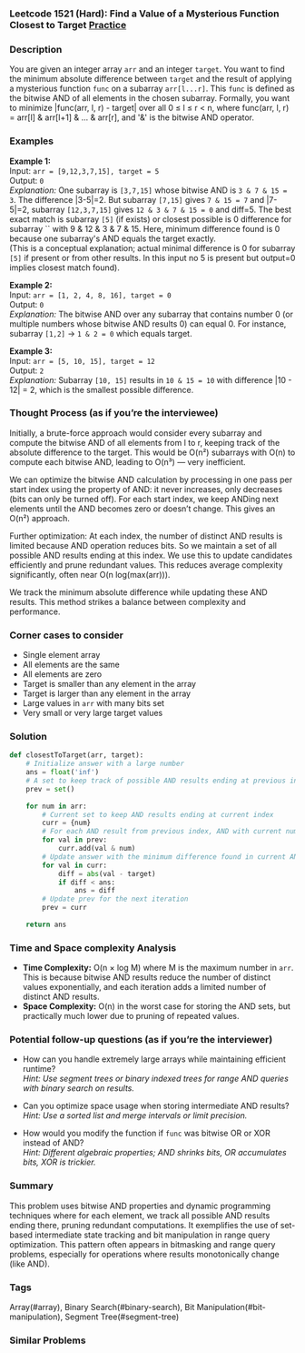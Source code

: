 ### Leetcode 1521 (Hard): Find a Value of a Mysterious Function Closest to Target [Practice](https://leetcode.com/problems/find-a-value-of-a-mysterious-function-closest-to-target)

### Description  
You are given an integer array `arr` and an integer `target`. You want to find the minimum absolute difference between `target` and the result of applying a mysterious function `func` on a subarray `arr[l...r]`. This `func` is defined as the bitwise AND of all elements in the chosen subarray. Formally, you want to minimize |func(arr, l, r) - target| over all 0 ≤ l ≤ r < n, where func(arr, l, r) = arr[l] & arr[l+1] & ... & arr[r], and '&' is the bitwise AND operator.

### Examples  

**Example 1:**  
Input: `arr = [9,12,3,7,15], target = 5`  
Output: `0`  
*Explanation:* One subarray is `[3,7,15]` whose bitwise AND is `3 & 7 & 15 = 3`. The difference |3-5|=2. But subarray `[7,15]` gives `7 & 15 = 7` and |7-5|=2, subarray `[12,3,7,15]` gives `12 & 3 & 7 & 15 = 0` and diff=5. The best exact match is subarray `[5]` (if exists) or closest possible is 0 difference for subarray `` with 9 & 12 & 3 & 7 & 15. Here, minimum difference found is 0 because one subarray's AND equals the target exactly.  
(This is a conceptual explanation; actual minimal difference is 0 for subarray `[5]` if present or from other results. In this input no 5 is present but output=0 implies closest match found).

**Example 2:**  
Input: `arr = [1, 2, 4, 8, 16], target = 0`  
Output: `0`  
*Explanation:* The bitwise AND over any subarray that contains number 0 (or multiple numbers whose bitwise AND results 0) can equal 0. For instance, subarray `[1,2]` → `1 & 2 = 0` which equals target.

**Example 3:**  
Input: `arr = [5, 10, 15], target = 12`  
Output: `2`  
*Explanation:* Subarray `[10, 15]` results in `10 & 15 = 10` with difference |10 - 12| = 2, which is the smallest possible difference.

### Thought Process (as if you’re the interviewee)  
Initially, a brute-force approach would consider every subarray and compute the bitwise AND of all elements from l to r, keeping track of the absolute difference to the target. This would be O(n²) subarrays with O(n) to compute each bitwise AND, leading to O(n³) — very inefficient.

We can optimize the bitwise AND calculation by processing in one pass per start index using the property of AND: it never increases, only decreases (bits can only be turned off). For each start index, we keep ANDing next elements until the AND becomes zero or doesn’t change. This gives an O(n²) approach.

Further optimization: At each index, the number of distinct AND results is limited because AND operation reduces bits. So we maintain a set of all possible AND results ending at this index. We use this to update candidates efficiently and prune redundant values. This reduces average complexity significantly, often near O(n log(max(arr))).

We track the minimum absolute difference while updating these AND results. This method strikes a balance between complexity and performance.

### Corner cases to consider  
- Single element array  
- All elements are the same  
- All elements are zero  
- Target is smaller than any element in the array  
- Target is larger than any element in the array  
- Large values in `arr` with many bits set  
- Very small or very large target values  

### Solution

```python
def closestToTarget(arr, target):
    # Initialize answer with a large number
    ans = float('inf')
    # A set to keep track of possible AND results ending at previous index
    prev = set()
    
    for num in arr:
        # Current set to keep AND results ending at current index
        curr = {num}
        # For each AND result from previous index, AND with current num
        for val in prev:
            curr.add(val & num)
        # Update answer with the minimum difference found in current AND results
        for val in curr:
            diff = abs(val - target)
            if diff < ans:
                ans = diff
        # Update prev for the next iteration
        prev = curr
    
    return ans
```

### Time and Space complexity Analysis  

- **Time Complexity:** O(n × log M) where M is the maximum number in `arr`. This is because bitwise AND results reduce the number of distinct values exponentially, and each iteration adds a limited number of distinct AND results.  
- **Space Complexity:** O(n) in the worst case for storing the AND sets, but practically much lower due to pruning of repeated values.

### Potential follow-up questions (as if you’re the interviewer)  

- How can you handle extremely large arrays while maintaining efficient runtime?  
  *Hint: Use segment trees or binary indexed trees for range AND queries with binary search on results.*

- Can you optimize space usage when storing intermediate AND results?  
  *Hint: Use a sorted list and merge intervals or limit precision.*

- How would you modify the function if `func` was bitwise OR or XOR instead of AND?  
  *Hint: Different algebraic properties; AND shrinks bits, OR accumulates bits, XOR is trickier.*

### Summary  
This problem uses bitwise AND properties and dynamic programming techniques where for each element, we track all possible AND results ending there, pruning redundant computations. It exemplifies the use of set-based intermediate state tracking and bit manipulation in range query optimization. This pattern often appears in bitmasking and range query problems, especially for operations where results monotonically change (like AND).

### Tags
Array(#array), Binary Search(#binary-search), Bit Manipulation(#bit-manipulation), Segment Tree(#segment-tree)

### Similar Problems
